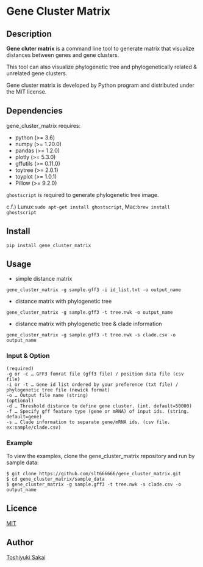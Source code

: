 # Gene Cluster Matrix

## Description
**Gene cluter matrix** is a command line tool to generate matrix that visualize distances between genes and gene clusters.

This tool can also visualize phylogenetic tree and phylogenetically related & unrelated gene clusters.

Gene cluster matrix is developed by Python program and distributed under the MIT license.

## Dependencies
gene_cluster_matrix requires:
* python (>= 3.6)
* numpy (>= 1.20.0)
* pandas (>= 1.2.0)
* plotly (>= 5.3.0)
* gffutils (>= 0.11.0)
* toytree (>= 2.0.1)
* toyplot (>= 1.0.1)
* Pillow (>= 9.2.0)

`ghostscript` is required to generate phylogenetic tree image.

c.f.) Lunux:`sudo apt-get install ghostscript`, Mac:`brew install ghostscript`

## Install

`pip install gene_cluster_matrix`

## Usage

* simple distance matrix

`gene_cluster_matrix -g sample.gff3 -i id_list.txt -o output_name`

* distance matrix with phylogenetic tree

`gene_cluster_matrix -g sample.gff3 -t tree.nwk -o output_name`

* distance matrix with phylogenetic tree & clade information

`gene_cluster_matrix -g sample.gff3 -t tree.nwk -s clade.csv -o output_name`

### Input & Option
```
(required)
-g or -c … GFF3 fomrat file (gff3 file) / position data file (csv file)
-i or -t … Gene id list ordered by your preference (txt file) / phylogenetic tree file (newick format)
-o … Output file name (string)
(optional)
-d … Threshold distance to define gene cluster. (int. default=50000)
-f … Specify gff feature type (gene or mRNA) of input ids. (string. default=gene)
-s … Clade information to separate gene/mRNA ids. (csv file. ex:sample/clade.csv)
```

### Example
To view the examples, clone the gene_cluster_matrix repository and run by sample data:

```
$ git clone https://github.com/slt666666/gene_cluster_matrix.git
$ cd gene_cluster_matrix/sample_data
$ gene_cluster_matrix -g sample.gff3 -t tree.nwk -s clade.csv -o output_name
```

## Licence

[MIT](https://github.com/slt666666/gene_cluster_matrix/blob/main/LICENSE)

## Author

[Toshiyuki Sakai](https://github.com/slt666666)